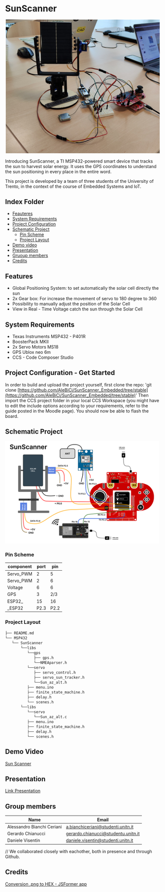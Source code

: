 # SunScanner
<div align='center'> <img src = "img_solar_cell.jpg" alt = "Frame01" width = "500"> </div>

Introducing SunScanner, a TI MSP432-powered smart device that tracks the sun to harvest solar energy.
It uses the GPS coordinates to understand the sun positioning in every place in the entire word.

This project is developed by a team of three students of the University of Trento, in the context of the course of Embedded Systems and IoT.


## Index Folder

- [Feauteres](#feauteres)
- [System Requirements](#system-requirements)
- [Project Configuration](#project-config)
- [Schematic Project](#schematic-project)
  -  [Pin Scheme](#pin-scheme)
  -  [Project Layout](#project-layout)
- [Demo video](#demo-video)
- [Presentation](#presentation)
- [Gruoup members](#group-members)
- [Credits](#credits)


## Features

- Global Positioning System: to set automatically the solar cell directly the sun
- 2x Gear box: For increase the movement of servo to 180 degree to 360
- Possibility to manually adjust the position of the Solar Cell
- View in Real - Time Voltage catch the sun through the Solar Cell


## System Requirements

- Texas Instruments MSP432 - P401R
- BoosterPack MKII
- 2x Servo Motors MS18
- GPS Ublox neo 6m
- CCS - Code Composer Studio

## Project Configuration - Get Started
In order to build and upload the project yourself, first clone the repo:
'git clone [https://github.com/AleBiCi/SunScanner_Embedded/tree/stable](https://github.com/AleBiCi/SunScanner_Embedded/tree/stable)'
Then import the CCS project folder in your local CCS Workspace (you might have to edit the include options according to your requirements, refer to the guide posted in the Moodle page).
You should now be able to flash the board.

## Schematic Project
<img src = "SunScanner_Schema.png" alt = "Frame01" width = "500"> </div>

### Pin Scheme
|component|port|pin|
|--|--|--|
|Servo_PWM|2|5
|Servo_PWM|2|6|
|Voltage|6|6|
|GPS|3|2/3|
|ESP32_|15|16|
|_ESP32|P2.3|P2.2|


### Project Layout
```
├── README.md
└── MSP432
   └── SunScanner
       └──libs
          └──gps
             ├── gps.h
             └──NMEAparser.h
          └──servo
             ├── servo_control.h
             ├── servo_sun_tracker.h
             └──Sun_az_alt.h
          ├── menu.ino
          ├── finite_state_machine.h
          ├── delay.h
          └── scenes.h
       └──libs
          └──servo
             └──Sun_az_alt.c
          ├── menu.ino
          ├── finite_state_machine.h
          ├── delay.h
          └── scenes.h
```





## Demo Video

[Sun Scanner](https://youtu.be/7Bo-yUQaSLg)

## Presentation
[Link Presentation](https://docs.google.com/presentation/d/1R6tl_jSoiLLPsk6RGqctIMuoVqyj2pdu-Sd7vOVIlfg/edit?usp=sharing)

## Group members
|Name|Email|
|--|--|
|Alessandro Bianchi Ceriani|a.bianchiceriani@studenti.unitn.it|
|Gerardo Chianucci|gerardo.chianucci@studentu.unitn.it|
|Daniele Visentin|daniele.visentin@studenti.unitn.it|
//
We collaborated closely with eachother, both in presence and through Github.

## Credits
[Conversion .png to HEX - JSFormer app](https://nununoisy.github.io/JSFormer/)
